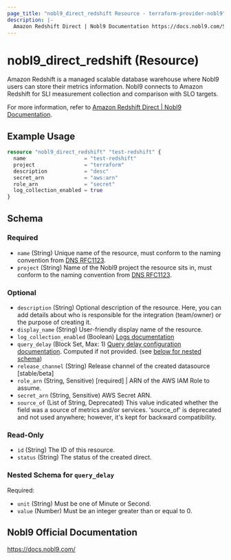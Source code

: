 ```yaml
---
page_title: "nobl9_direct_redshift Resource - terraform-provider-nobl9"
description: |-
  Amazon Redshift Direct | Nobl9 Documentation https://docs.nobl9.com/Sources/Amazon_Redshift/?_highlight=redshift#amazon-redshift-direct.
---
```


# nobl9_direct_redshift (Resource)

Amazon Redshift is a managed scalable database warehouse where Nobl9 users can store their metrics information. Nobl9 connects to Amazon Redshift for SLI measurement collection and comparison with SLO targets.

For more information, refer to [Amazon Redshift Direct | Nobl9 Documentation](https://docs.nobl9.com/Sources/Amazon_Redshift/?_highlight=redshift#amazon-redshift-direct).

## Example Usage

```terraform
resource "nobl9_direct_redshift" "test-redshift" {
  name                   = "test-redshift"
  project                = "terraform"
  description            = "desc"
  secret_arn             = "aws:arn"
  role_arn               = "secret"
  log_collection_enabled = true
}
```

<!-- schema generated by tfplugindocs -->
## Schema

### Required

- `name` (String) Unique name of the resource, must conform to the naming convention from [DNS RFC1123](https://kubernetes.io/docs/concepts/overview/working-with-objects/names/#names).
- `project` (String) Name of the Nobl9 project the resource sits in, must conform to the naming convention from [DNS RFC1123](https://kubernetes.io/docs/concepts/overview/working-with-objects/names/#names).

### Optional

- `description` (String) Optional description of the resource. Here, you can add details about who is responsible for the integration (team/owner) or the purpose of creating it.
- `display_name` (String) User-friendly display name of the resource.
- `log_collection_enabled` (Boolean) [Logs documentation](https://docs.nobl9.com/Features/SLO_troubleshooting/event-logs)
- `query_delay` (Block Set, Max: 1) [Query delay configuration documentation](https://docs.nobl9.com/Features/query-delay). Computed if not provided. (see [below for nested schema](#nestedblock--query_delay))
- `release_channel` (String) Release channel of the created datasource [stable/beta]
- `role_arn` (String, Sensitive) [required] | ARN of the AWS IAM Role to assume.
- `secret_arn` (String, Sensitive) AWS Secret ARN.
- `source_of` (List of String, Deprecated) This value indicated whether the field was a source of metrics and/or services. 'source_of' is deprecated and not used anywhere; however, it's kept for backward compatibility.

### Read-Only

- `id` (String) The ID of this resource.
- `status` (String) The status of the created direct.

<a id="nestedblock--query_delay"></a>
### Nested Schema for `query_delay`

Required:

- `unit` (String) Must be one of Minute or Second.
- `value` (Number) Must be an integer greater than or equal to 0.

## Nobl9 Official Documentation

https://docs.nobl9.com/
